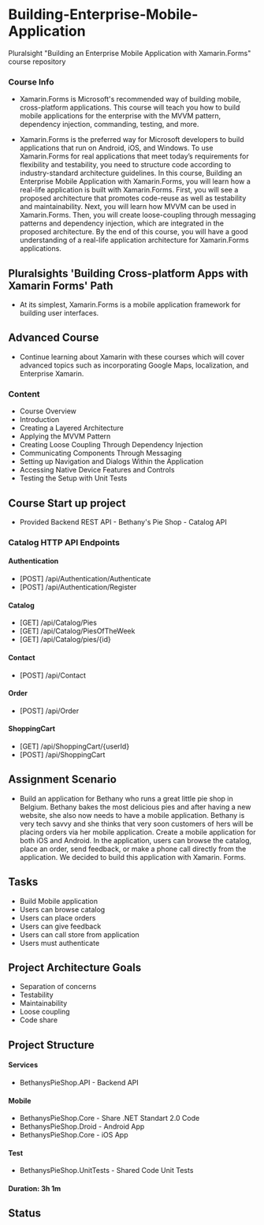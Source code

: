 # Building-Enterprise-Mobile-Application
Pluralsight "Building an Enterprise Mobile Application with Xamarin.Forms" course repository

### Course Info

- Xamarin.Forms is Microsoft's recommended way of building mobile, cross-platform applications. This course will teach you how to build mobile applications for the enterprise with the MVVM pattern, dependency injection, commanding, testing, and more.

- Xamarin.Forms is the preferred way for Microsoft developers to build applications that run on Android, iOS, and Windows. To use Xamarin.Forms for real applications that meet today’s requirements for flexibility and testability, you need to structure code according to industry-standard architecture guidelines. In this course, Building an Enterprise Mobile Application with Xamarin.Forms, you will learn how a real-life application is built with Xamarin.Forms. First, you will see a proposed architecture that promotes code-reuse as well as testability and maintainability. Next, you will learn how MVVM can be used in Xamarin.Forms. Then, you will create loose-coupling through messaging patterns and dependency injection, which are integrated in the proposed architecture. By the end of this course, you will have a good understanding of a real-life application architecture for Xamarin.Forms applications. 

## Pluralsights 'Building Cross-platform Apps with Xamarin Forms' Path
- At its simplest, Xamarin.Forms is a mobile application framework for building user interfaces.

## Advanced Course
- Continue learning about Xamarin with these courses which will cover advanced topics such as incorporating Google Maps, localization, and Enterprise Xamarin.

### Content

- Course Overview
- Introduction
- Creating a Layered Architecture
- Applying the MVVM Pattern
- Creating Loose Coupling Through Dependency Injection
- Communicating Components Through Messaging
- Setting up Navigation and Dialogs Within the Application
- Accessing Native Device Features and Controls
- Testing the Setup with Unit Tests

## Course Start up project
- Provided Backend REST API - Bethany's Pie Shop - Catalog API

### Catalog HTTP API Endpoints

#### Authentication

- [POST] /api/Authentication/Authenticate
- [POST] /api/Authentication/Register

#### Catalog

- [GET] /api/Catalog/Pies
- [GET] /api/Catalog/PiesOfTheWeek
- [GET] /api/Catalog/pies/{id}

#### Contact

- [POST] /api/Contact

#### Order

- [POST] /api/Order

#### ShoppingCart

- [GET] /api/ShoppingCart/{userId}
- [POST] /api/ShoppingCart

## Assignment Scenario

-  Build an application for Bethany who runs a great little pie shop in Belgium. Bethany bakes the most delicious pies and after having a new website, she also now needs to have a mobile application. Bethany is very tech savvy and she thinks that very soon customers of hers will be placing orders via her mobile application. Create a mobile application for both iOS and Android. In the application, users can browse the catalog, place an order, send feedback, or make a phone call directly from the application. We decided to build this application with Xamarin. Forms. 

## Tasks

- Build Mobile application
- Users can browse catalog
- Users can place orders
- Users can give feedback
- Users can call store from application
- Users must authenticate

## Project Architecture Goals

- Separation of concerns
- Testability
- Maintainability
- Loose coupling
- Code share

## Project Structure

#### Services

- BethanysPieShop.API - Backend API

#### Mobile
- BethanysPieShop.Core - Share .NET Standart 2.0 Code
- BethanysPieShop.Droid - Android App 
- BethanysPieShop.Core - iOS App

#### Test

- BethanysPieShop.UnitTests - Shared Code Unit Tests

#### Duration: 3h 1m

## Status

